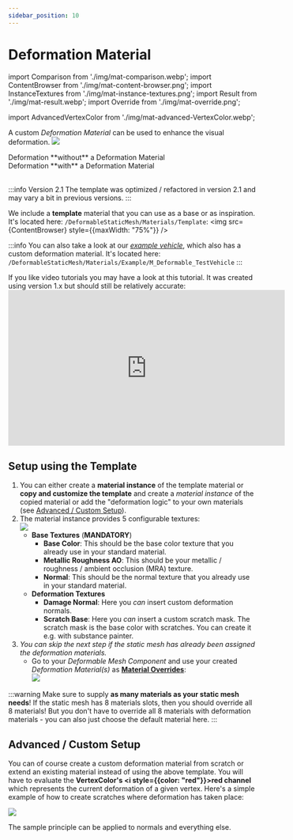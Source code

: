 ```yaml
---
sidebar_position: 10
---
```


# Deformation Material

import Comparison from './img/mat-comparison.webp';
import ContentBrowser from './img/mat-content-browser.png';
import InstanceTextures from './img/mat-instance-textures.png';
import Result from './img/mat-result.webp';
import Override from './img/mat-override.png';

import AdvancedVertexColor from './img/mat-advanced-VertexColor.webp';

A custom *Deformation Material* can be used to enhance the visual deformation.
<img src={Comparison} />    
<div style={{display: "flex", maxWidth: "100%"}}>
    <div style={{width: "50%"}}>Deformation **without** a Deformation Material</div>
    <div style={{width: "50%", textAlign: "right"}}>Deformation **with** a Deformation Material</div>
</div>
<br/>

:::info Version 2.1
The template was optimized / refactored in version 2.1 and may vary a bit in previous versions. 
:::

We include a **template** material that you can use as a base or as inspiration. It's located here: `/DeformableStaticMesh/Materials/Template`: 
<img src={ContentBrowser} style={{maxWidth: "75%"}} />

:::info
You can also take a look at our [*example vehicle*](../installation/example.md), which also has a custom deformation material. It's located here: `/DeformableStaticMesh/Materials/Example/M_Deformable_TestVehicle`
:::

If you like video tutorials you may have a look at this tutorial. It was created using version 1.x but should still be relatively accurate:<iframe width="560" height="315" src="https://www.youtube.com/embed/GbmlwlhHJG8?si=l7Rb9yhkAlqPUM6B" title="YouTube video player" frameborder="0" allow="accelerometer; autoplay; clipboard-write; encrypted-media; gyroscope; picture-in-picture; web-share" referrerpolicy="strict-origin-when-cross-origin" allowfullscreen></iframe>

## Setup using the Template

1. You can either create a **material instance** of the template material or **copy and customize the template** and create a *material instance* of the copied material or add the "deformation logic" to your own materials (see [Advanced / Custom Setup](#advanced--custom-setup)).
2. The material instance provides 5 configurable textures:<br/><img src={InstanceTextures}/>
    - **Base Textures** (**MANDATORY**)
        - **Base Color**: This should be the base color texture that you already use in your standard material.
        - **Metallic Roughness AO**: This should be your metallic / roughness / ambient occlusion (MRA) texture.
        - **Normal**: This should be the normal texture that you already use in your standard material.
    - **Deformation Textures**
        - **Damage Normal**: Here you *can* insert custom deformation normals.
        - **Scratch Base**: Here you *can* insert a custom scratch mask. The scratch mask is the base color with scratches. You can create it e.g. with substance painter.
3. *You can skip the next step if the static mesh has already been assigned the deformation materials.*
    - Go to your *Deformable Mesh Component* and use your created *Deformation Material(s)* as [**Material Overrides**](../guides/mesh-component/settings.md#material-overrides):<br/><img src={Override}/>

:::warning
Make sure to supply **as many materials as your static mesh needs**! If the static mesh has 8 materials slots, then you should override all 8 materials! But you don't have to override all 8 materials with deformation materials - you can also just choose the default material here.
:::

## Advanced / Custom Setup

You can of course create a custom deformation material from scratch or extend an existing material instead of using the above template. You will have to evaluate the **VertexColor's <i style={{color: "red"}}>red</i> channel** which represents the current deformation of a given vertex. Here's a simple example of how to create scratches where deformation has taken place:

<img src={AdvancedVertexColor}/>

The sample principle can be applied to normals and everything else.